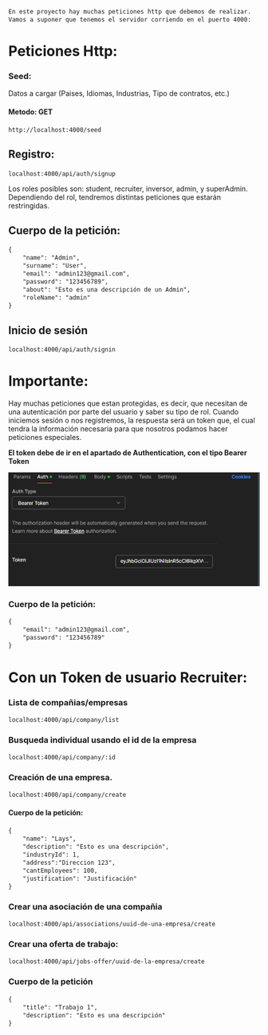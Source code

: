     En este proyecto hay muchas peticiones http que debemos de realizar. Vamos a suponer que tenemos el servidor corriendo en el puerto 4000:

# Peticiones Http:

### Seed:

Datos a cargar (Paises, Idiomas, Industrias, Tipo de contratos, etc.)

#### Metodo: GET

```
http://localhost:4000/seed
```

## Registro:

```
localhost:4000/api/auth/signup
```

Los roles posibles son: student, recruiter, inversor, admin, y superAdmin. Dependiendo del rol, tendremos distintas peticiones que estarán restringidas.

## Cuerpo de la petición:

```
{
    "name": "Admin",
    "surname": "User",
    "email": "admin123@gmail.com",
    "password": "123456789",
    "about": "Esto es una descripción de un Admin",
    "roleName": "admin"
}
```

## Inicio de sesión

```
localhost:4000/api/auth/signin
```

# Importante: 
Hay muchas peticiones que estan protegidas, es decir, que necesitan de una autenticación por parte del usuario y saber su tipo de rol. Cuando iniciemos sesión o nos registremos, la respuesta será un token que, el cual tendra la información necesaria para que nosotros podamos hacer peticiones especiales.

**El token debe de ir en el apartado de Authentication, con el tipo Bearer Token**

![alt text](image.png)

### Cuerpo de la petición:

```
{
    "email": "admin123@gmail.com",
    "password": "123456789"
}
```

# Con un Token de usuario Recruiter:

### Lista de compañias/empresas

```
localhost:4000/api/company/list
```

### Busqueda individual usando el id de la empresa

```
localhost:4000/api/company/:id
```

### Creación de una empresa.

```
localhost:4000/api/company/create
```

#### Cuerpo de la petición:

```
{
    "name": "Lays",
    "description": "Esto es una descripción",
    "industryId": 1,
    "address":"Direccion 123",
    "cantEmployees": 100,
    "justification": "Justificación"
}
```

### Crear una asociación de una compañia

```
localhost:4000/api/associations/uuid-de-una-empresa/create
```

### Crear una oferta de trabajo:

```
localhost:4000/api/jobs-offer/uuid-de-la-empresa/create
```

### Cuerpo de la petición

```
{
    "title": "Trabajo 1",
    "description": "Esto es una descripción"
}
```
